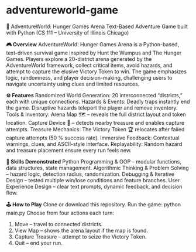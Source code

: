 # adventureworld-game
🏹 AdventureWorld: Hunger Games Arena
Text-Based Adventure Game built with Python (CS 111 – University of Illinois Chicago)

**🎮 Overview**
AdventureWorld: Hunger Games Arena is a Python-based, text-driven survival game inspired by Hunt the Wumpus and The Hunger Games. Players explore a 20-district arena generated by the AdventureWorld framework, collect critical items, avoid hazards, and attempt to capture the elusive Victory Token to win.
The game emphasizes logic, randomness, and player decision-making, challenging users to navigate uncertainty using clues and limited resources.

**⚙️ Features**
Randomized World Generation: 20 interconnected “districts,” each with unique connections.
Hazards & Events:
Deadly traps instantly end the game.
Disruptive hazards teleport the player and remove inventory.
Tools & Inventory:
Arena Map 🗺️ – reveals the full district layout and token location.
Capture Device 🔧 – detects nearby treasure and enables capture attempts.
Treasure Mechanics:
The Victory Token 🏆 relocates after failed capture attempts (50 % success rate).
Immersive Feedback: Contextual warnings, clues, and ASCII-style interface.
Replayability: Random hazard and treasure placement ensure every run feels new.

**🧠 Skills Demonstrated**
Python Programming & OOP – modular functions, data structures, state management.
Algorithmic Thinking & Problem Solving – hazard logic, detection radius, randomization.
Debugging & Iterative Design – tested multiple win/lose conditions and feature branches.
User Experience Design – clear text prompts, dynamic feedback, and decision flow.

**🕹️ How to Play**
Clone or download this repository.
Run the game:
python main.py
Choose from four actions each turn:
1. Move – travel to connected districts.
2. View Map – shows the arena layout if the map is found.
3. Capture Treasure – attempt to seize the Victory Token.
4. Quit – end your run.
